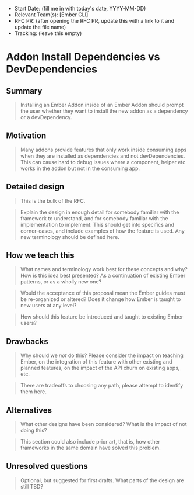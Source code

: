- Start Date: (fill me in with today's date, YYYY-MM-DD)
- Relevant Team(s): [Ember CLI]
- RFC PR: (after opening the RFC PR, update this with a link to it and update the file name)
- Tracking: (leave this empty)

# Addon Install Dependencies vs DevDependencies

## Summary

> Installing an Ember Addon inside of an Ember Addon should prompt the user whether they want to install the new addon as a dependency or a devDependency.

## Motivation

> Many addons provide features that only work inside consuming apps when they are installed as dependencies and not devDependencies. This can cause hard to debug issues where a component, helper etc works in the addon but not in the consuming app.

## Detailed design

> This is the bulk of the RFC.

> Explain the design in enough detail for somebody
familiar with the framework to understand, and for somebody familiar with the
implementation to implement. This should get into specifics and corner-cases,
and include examples of how the feature is used. Any new terminology should be
defined here.

## How we teach this

> What names and terminology work best for these concepts and why? How is this
idea best presented? As a continuation of existing Ember patterns, or as a
wholly new one?

> Would the acceptance of this proposal mean the Ember guides must be
re-organized or altered? Does it change how Ember is taught to new users
at any level?

> How should this feature be introduced and taught to existing Ember
users?

## Drawbacks

> Why should we *not* do this? Please consider the impact on teaching Ember,
on the integration of this feature with other existing and planned features,
on the impact of the API churn on existing apps, etc.

> There are tradeoffs to choosing any path, please attempt to identify them here.

## Alternatives

> What other designs have been considered? What is the impact of not doing this?

> This section could also include prior art, that is, how other frameworks in the same domain have solved this problem.

## Unresolved questions

> Optional, but suggested for first drafts. What parts of the design are still
TBD?
